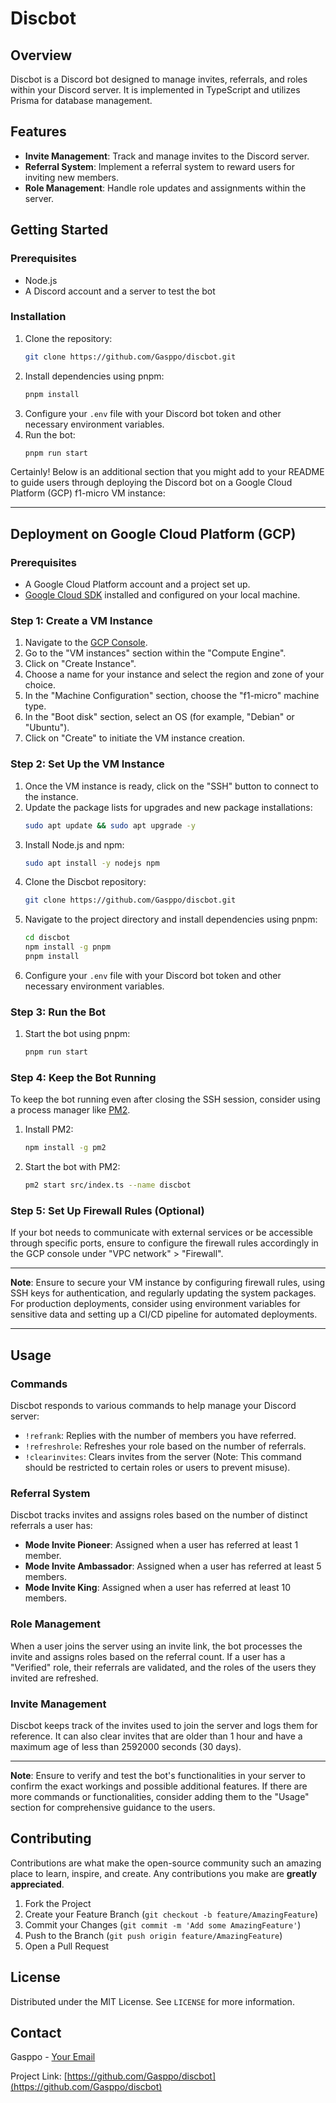 # Discbot

## Overview

Discbot is a Discord bot designed to manage invites, referrals, and roles within your Discord server. It is implemented in TypeScript and utilizes Prisma for database management.

## Features

- **Invite Management**: Track and manage invites to the Discord server.
- **Referral System**: Implement a referral system to reward users for inviting new members.
- **Role Management**: Handle role updates and assignments within the server.

## Getting Started

### Prerequisites

- Node.js
- A Discord account and a server to test the bot

### Installation

1. Clone the repository:
   ```sh
   git clone https://github.com/Gasppo/discbot.git
   ```
2. Install dependencies using pnpm:
   ```sh
   pnpm install
   ```
3. Configure your `.env` file with your Discord bot token and other necessary environment variables.
4. Run the bot:
   ```sh
   pnpm run start
   ```

Certainly! Below is an additional section that you might add to your README to guide users through deploying the Discord bot on a Google Cloud Platform (GCP) f1-micro VM instance:

---

## Deployment on Google Cloud Platform (GCP)

### Prerequisites

- A Google Cloud Platform account and a project set up.
- [Google Cloud SDK](https://cloud.google.com/sdk/docs/install) installed and configured on your local machine.

### Step 1: Create a VM Instance

1. Navigate to the [GCP Console](https://console.cloud.google.com/).
2. Go to the "VM instances" section within the "Compute Engine".
3. Click on "Create Instance".
4. Choose a name for your instance and select the region and zone of your choice.
5. In the "Machine Configuration" section, choose the "f1-micro" machine type.
6. In the "Boot disk" section, select an OS (for example, "Debian" or "Ubuntu").
7. Click on "Create" to initiate the VM instance creation.

### Step 2: Set Up the VM Instance

1. Once the VM instance is ready, click on the "SSH" button to connect to the instance.
2. Update the package lists for upgrades and new package installations:
   ```sh
   sudo apt update && sudo apt upgrade -y
   ```
3. Install Node.js and npm:
   ```sh
   sudo apt install -y nodejs npm
   ```
4. Clone the Discbot repository:
   ```sh
   git clone https://github.com/Gasppo/discbot.git
   ```
5. Navigate to the project directory and install dependencies using pnpm:
   ```sh
   cd discbot
   npm install -g pnpm
   pnpm install
   ```
6. Configure your `.env` file with your Discord bot token and other necessary environment variables.

### Step 3: Run the Bot

1. Start the bot using pnpm:
   ```sh
   pnpm run start
   ```
   
### Step 4: Keep the Bot Running

To keep the bot running even after closing the SSH session, consider using a process manager like [PM2](https://pm2.keymetrics.io/).

1. Install PM2:
   ```sh
   npm install -g pm2
   ```
2. Start the bot with PM2:
   ```sh
   pm2 start src/index.ts --name discbot
   ```
   
### Step 5: Set Up Firewall Rules (Optional)

If your bot needs to communicate with external services or be accessible through specific ports, ensure to configure the firewall rules accordingly in the GCP console under "VPC network" > "Firewall".

---

**Note**: Ensure to secure your VM instance by configuring firewall rules, using SSH keys for authentication, and regularly updating the system packages. For production deployments, consider using environment variables for sensitive data and setting up a CI/CD pipeline for automated deployments.

---

## Usage

### Commands

Discbot responds to various commands to help manage your Discord server:

- `!refrank`: Replies with the number of members you have referred.
- `!refreshrole`: Refreshes your role based on the number of referrals.
- `!clearinvites`: Clears invites from the server (Note: This command should be restricted to certain roles or users to prevent misuse).

### Referral System

Discbot tracks invites and assigns roles based on the number of distinct referrals a user has:

- **Mode Invite Pioneer**: Assigned when a user has referred at least 1 member.
- **Mode Invite Ambassador**: Assigned when a user has referred at least 5 members.
- **Mode Invite King**: Assigned when a user has referred at least 10 members.

### Role Management

When a user joins the server using an invite link, the bot processes the invite and assigns roles based on the referral count. If a user has a "Verified" role, their referrals are validated, and the roles of the users they invited are refreshed.

### Invite Management

Discbot keeps track of the invites used to join the server and logs them for reference. It can also clear invites that are older than 1 hour and have a maximum age of less than 2592000 seconds (30 days).

---

**Note**: Ensure to verify and test the bot's functionalities in your server to confirm the exact workings and possible additional features. If there are more commands or functionalities, consider adding them to the "Usage" section for comprehensive guidance to the users.

## Contributing

Contributions are what make the open-source community such an amazing place to learn, inspire, and create. Any contributions you make are **greatly appreciated**.

1. Fork the Project
2. Create your Feature Branch (`git checkout -b feature/AmazingFeature`)
3. Commit your Changes (`git commit -m 'Add some AmazingFeature'`)
4. Push to the Branch (`git push origin feature/AmazingFeature`)
5. Open a Pull Request

## License

Distributed under the MIT License. See `LICENSE` for more information.

## Contact

Gasppo - [Your Email](mailto:garciagb24@gmail.com)

Project Link: [https://github.com/Gasppo/discbot](https://github.com/Gasppo/discbot)
